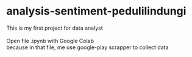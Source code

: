 # analysis-sentiment-pedulilindungi
This is my first project for data analyst <br><br>
Open file .ipynb with Google Colab <br> 
because in that file, me use google-play scrapper to collect data
